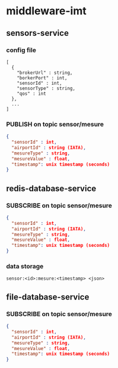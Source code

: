 # middleware-imt

## sensors-service

### config file 

```
[
  {
    "brokerUrl" : string,
    "borkerPort" : int,
    "sensorId" : int,
    "sensorType" : string,
    "qos" : int
  },
  ...
]
```

### PUBLISH on topic sensor/mesure

```json
{
  "sensorId" : int,
  "airportId" : string (IATA), 
  "mesureType" : string,
  "mesureValue" : float,
  "timestamp": unix timestamp (seconds)
}
```

## redis-database-service 

### SUBSCRIBE on topic sensor/mesure
```json
{
  "sensorId" : int,
  "airportId" : string (IATA), 
  "mesureType" : string,
  "mesureValue" : float,
  "timestamp": unix timestamp (seconds)
}
```

### data storage 

```sensor:<id>:mesure:<timestamp> <json>```


## file-database-service 

### SUBSCRIBE on topic sensor/mesure
```json
{
  "sensorId" : int,
  "airportId" : string (IATA), 
  "mesureType" : string,
  "mesureValue" : float,
  "timestamp": unix timestamp (seconds)
}
```





